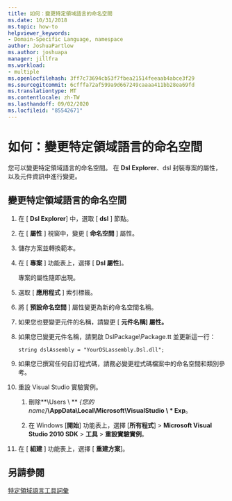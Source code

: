 ```yaml
---
title: 如何：變更特定領域語言的命名空間
ms.date: 10/31/2018
ms.topic: how-to
helpviewer_keywords:
- Domain-Specific Language, namespace
author: JoshuaPartlow
ms.author: joshuapa
manager: jillfra
ms.workload:
- multiple
ms.openlocfilehash: 3ff7c73694cb53f7fbea21514feeaab4abce3f29
ms.sourcegitcommit: 6cfffa72af599a9d667249caaaa411bb28ea69fd
ms.translationtype: MT
ms.contentlocale: zh-TW
ms.lasthandoff: 09/02/2020
ms.locfileid: "85542671"
---
```

# <a name="how-to-change-the-namespace-of-a-domain-specific-language"></a>如何：變更特定領域語言的命名空間

您可以變更特定領域語言的命名空間。 在 **Dsl Explorer**、dsl 封裝專案的屬性，以及元件資訊中進行變更。

## <a name="to-change-the-namespace-of-a-domain-specific-language"></a>變更特定領域語言的命名空間

1. 在 [ **Dsl Explorer**] 中，選取 [ **dsl** ] 節點。

2. 在 [ **屬性** ] 視窗中，變更 [ **命名空間** ] 屬性。

3. 儲存方案並轉換範本。

4. 在 [ **專案** ] 功能表上，選擇 [ **Dsl 屬性**]。

   專案的屬性隨即出現。

5. 選取 [ **應用程式** ] 索引標籤。

6. 將 [ **預設命名空間** ] 屬性變更為新的命名空間名稱。

7. 如果您也要變更元件的名稱，請變更 [ **元件名稱] 屬性。**

8. 如果您已變更元件名稱，請開啟 DslPackage\Package.tt 並更新這一行：

   `string dslAssembly = "YourDSLassembly.Dsl.dll";`

9. 如果您已撰寫任何自訂程式碼，請務必變更程式碼檔案中的命名空間和類別參考。

10. 重設 Visual Studio 實驗實例。

    1. 刪除**\Users \\ ** _{您的 name}_**\AppData\Local\Microsoft\VisualStudio \\ \* Exp**。

    2. 在 Windows [**開始**] 功能表上，選擇 [**所有程式**]  >  **Microsoft Visual Studio 2010 SDK**  >  **工具**  >  **重設實驗實例**。

11. 在 [ **組建** ] 功能表上，選擇 [ **重建方案**]。

## <a name="see-also"></a>另請參閱

[特定領域語言工具詞彙](https://msdn.microsoft.com/ca5e84cb-a315-465c-be24-76aa3df276aa)